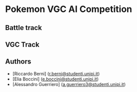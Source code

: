 # Pokemon VGC AI Competition

## Battle track

## VGC Track

## Authors

- [Riccardo Berni] (r.berni@studenti.unipi.it)
- [Elia Boccini] (e.boccini@studenti.unipi.it)
- [Alessandro Guerriero] (a.guerriero3@studenti.unipi.it)